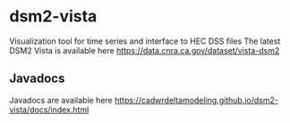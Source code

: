 # dsm2-vista
Visualization tool for time series and interface to HEC DSS files
The latest DSM2 Vista is available here https://data.cnra.ca.gov/dataset/vista-dsm2

## Javadocs
Javadocs are available here https://cadwrdeltamodeling.github.io/dsm2-vista/docs/index.html
